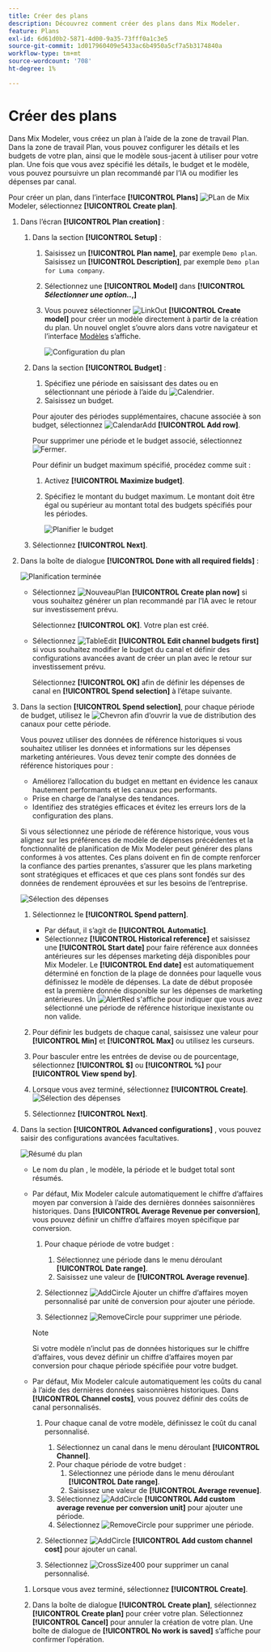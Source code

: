```yaml
---
title: Créer des plans
description: Découvrez comment créer des plans dans Mix Modeler.
feature: Plans
exl-id: 6d61d0b2-5871-4d00-9a35-73fff0a1c3e5
source-git-commit: 1d017960409e5433ac6b4950a5cf7a5b3174840a
workflow-type: tm+mt
source-wordcount: '708'
ht-degree: 1%

---
```



# Créer des plans

Dans Mix Modeler, vous créez un plan à l’aide de la zone de travail Plan. Dans la zone de travail Plan, vous pouvez configurer les détails et les budgets de votre plan, ainsi que le modèle sous-jacent à utiliser pour votre plan. Une fois que vous avez spécifié les détails, le budget et le modèle, vous pouvez poursuivre un plan recommandé par l’IA ou modifier les dépenses par canal.

Pour créer un plan, dans l’interface **[!UICONTROL Plans]** ![PLan](/help/assets/icons/FileChart.svg) de Mix Modeler, sélectionnez **[!UICONTROL Create plan]**.


1. Dans l’écran **[!UICONTROL Plan creation]** :

   1. Dans la section **[!UICONTROL Setup]** :

      1. Saisissez un **[!UICONTROL Plan name]**, par exemple `Demo plan`. Saisissez un **[!UICONTROL Description]**, par exemple `Demo plan for Luma company`.
      1. Sélectionnez une **[!UICONTROL Model]** dans **[!UICONTROL _Sélectionner une option.._,]**
      1. Vous pouvez sélectionner ![LinkOut](/help/assets/icons/LinkOut.svg) **[!UICONTROL Create model]** pour créer un modèle directement à partir de la création du plan. Un nouvel onglet s’ouvre alors dans votre navigateur et l’interface [Modèles](../models/overview.md) s’affiche.

         ![Configuration du plan](/help/assets/plan-setup.png)

   1. Dans la section **[!UICONTROL Budget]** :

      1. Spécifiez une période en saisissant des dates ou en sélectionnant une période à l’aide du ![Calendrier](/help/assets/icons/Calendar.svg).
      1. Saisissez un budget.

      Pour ajouter des périodes supplémentaires, chacune associée à son budget, sélectionnez ![CalendarAdd](/help/assets/icons/CalendarAdd.svg) **[!UICONTROL Add row]**.

      Pour supprimer une période et le budget associé, sélectionnez ![Fermer](/help/assets/icons/Close.svg).

      Pour définir un budget maximum spécifié, procédez comme suit :

      1. Activez **[!UICONTROL Maximize budget]**.
      1. Spécifiez le montant du budget maximum. Le montant doit être égal ou supérieur au montant total des budgets spécifiés pour les périodes.

         ![Planifier le budget](/help/assets/plan-budget.png)

   1. Sélectionnez **[!UICONTROL Next]**.

1. Dans la boîte de dialogue **[!UICONTROL Done with all required fields]** :

   ![Planification terminée](/help/assets/plan-done-required-fields.png)

   * Sélectionnez ![NouveauPlan](/help/assets/icons/NewPlan.svg) **[!UICONTROL Create plan now]** si vous souhaitez générer un plan recommandé par l’IA avec le retour sur investissement prévu.


     Sélectionnez **[!UICONTROL OK]**. Votre plan est créé.


   * Sélectionnez ![TableEdit](/help/assets/icons/TableEdit.svg) **[!UICONTROL Edit channel budgets first]** si vous souhaitez modifier le budget du canal et définir des configurations avancées avant de créer un plan avec le retour sur investissement prévu.

     Sélectionnez **[!UICONTROL OK]** afin de définir les dépenses de canal en **[!UICONTROL Spend selection]** à l’étape suivante.



1. Dans la section **[!UICONTROL Spend selection]**, pour chaque période de budget, utilisez le ![Chevron](/help/assets/icons/ChevronRight.svg) afin d’ouvrir la vue de distribution des canaux pour cette période.

   Vous pouvez utiliser des données de référence historiques si vous souhaitez utiliser les données et informations sur les dépenses marketing antérieures. Vous devez tenir compte des données de référence historiques pour :

   * Améliorez l’allocation du budget en mettant en évidence les canaux hautement performants et les canaux peu performants.
   * Prise en charge de l’analyse des tendances.
   * Identifiez des stratégies efficaces et évitez les erreurs lors de la configuration des plans.

   Si vous sélectionnez une période de référence historique, vous vous alignez sur les préférences de modèle de dépenses précédentes et la fonctionnalité de planification de Mix Modeler peut générer des plans conformes à vos attentes. Ces plans doivent en fin de compte renforcer la confiance des parties prenantes, s’assurer que les plans marketing sont stratégiques et efficaces et que ces plans sont fondés sur des données de rendement éprouvées et sur les besoins de l’entreprise.

   ![Sélection des dépenses](/help/assets/plan-spend-selection.png)

   1. Sélectionnez le **[!UICONTROL Spend pattern]**.

      * Par défaut, il s’agit de **[!UICONTROL Automatic]**.
      * Sélectionnez **[!UICONTROL Historical reference]** et saisissez une **[!UICONTROL Start date]** pour faire référence aux données antérieures sur les dépenses marketing déjà disponibles pour Mix Modeler. Le **[!UICONTROL End date]** est automatiquement déterminé en fonction de la plage de données pour laquelle vous définissez le modèle de dépenses. La date de début proposée est la première donnée disponible sur les dépenses de marketing antérieures. Un ![AlertRed](/help/assets/icons/AlertRed.svg) s&#39;affiche pour indiquer que vous avez sélectionné une période de référence historique inexistante ou non valide.

   1. Pour définir les budgets de chaque canal, saisissez une valeur pour **[!UICONTROL Min]** et **[!UICONTROL Max]** ou utilisez les curseurs.

   1. Pour basculer entre les entrées de devise ou de pourcentage, sélectionnez **[!UICONTROL $]** ou **[!UICONTROL %]** pour **[!UICONTROL View spend by]**.

   1. Lorsque vous avez terminé, sélectionnez **[!UICONTROL Create]**.
      ![Sélection des dépenses](/help/assets/plan-spend-selection.png)

   1. Sélectionnez **[!UICONTROL Next]**.


1. Dans la section **[!UICONTROL Advanced configurations]** , vous pouvez saisir des configurations avancées facultatives.

   ![Résumé du plan](../assets/plan-advanced-configurations.png)

   * Le nom du plan , le modèle, la période et le budget total sont résumés.

   * Par défaut, Mix Modeler calcule automatiquement le chiffre d’affaires moyen par conversion à l’aide des dernières données saisonnières historiques. Dans **[!UICONTROL Average Revenue per conversion]**, vous pouvez définir un chiffre d’affaires moyen spécifique par conversion.

      1. Pour chaque période de votre budget :

         1. Sélectionnez une période dans le menu déroulant **[!UICONTROL Date range]**.
         1. Saisissez une valeur de **[!UICONTROL Average revenue]**.

      1. Sélectionnez ![AddCircle](/help/assets/icons/AddCircle.svg) Ajouter un chiffre d’affaires moyen personnalisé par unité de conversion pour ajouter une période.
      1. Sélectionnez ![RemoveCircle](/help/assets/icons/RemoveCircle.svg) pour supprimer une période.

     >[!NOTE]
     >
     >Si votre modèle n’inclut pas de données historiques sur le chiffre d’affaires, vous devez définir un chiffre d’affaires moyen par conversion pour chaque période spécifiée pour votre budget.
     >

   * Par défaut, Mix Modeler calcule automatiquement les coûts du canal à l’aide des dernières données saisonnières historiques. Dans **[!UICONTROL Channel costs]**, vous pouvez définir des coûts de canal personnalisés.

      1. Pour chaque canal de votre modèle, définissez le coût du canal personnalisé.

         1. Sélectionnez un canal dans le menu déroulant **[!UICONTROL Channel]**.
         1. Pour chaque période de votre budget :
            1. Sélectionnez une période dans le menu déroulant **[!UICONTROL Date range]**.
            1. Saisissez une valeur de **[!UICONTROL Average revenue]**.
         1. Sélectionnez ![AddCircle](/help/assets/icons/AddCircle.svg) **[!UICONTROL Add custom average revenue per conversion unit]** pour ajouter une période.
         1. Sélectionnez ![RemoveCircle](/help/assets/icons/RemoveCircle.svg) pour supprimer une période.

      1. Sélectionnez ![AddCircle](/help/assets/icons/AddCircle.svg) **[!UICONTROL Add custom channel cost]** pour ajouter un canal.
      1. Sélectionnez ![CrossSize400](/help/assets/icons/CrossSize400.svg) pour supprimer un canal personnalisé.


   1. Lorsque vous avez terminé, sélectionnez **[!UICONTROL Create]**.

   1. Dans la boîte de dialogue **[!UICONTROL Create plan]**, sélectionnez **[!UICONTROL Create plan]** pour créer votre plan. Sélectionnez **[!UICONTROL Cancel]** pour annuler la création de votre plan. Une boîte de dialogue de **[!UICONTROL No work is saved]** s’affiche pour confirmer l’opération.


